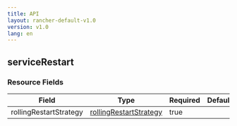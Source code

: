 ```yaml
---
title: API
layout: rancher-default-v1.0
version: v1.0
lang: en
---
```


## serviceRestart





### Resource Fields

Field | Type | Required | Default | Description
---|---|---|---|---
rollingRestartStrategy | [rollingRestartStrategy]({{site.baseurl}}/rancher/{{page.version}}/{{page.lang}}/api/api-resources/rollingRestartStrategy/) | true |  | 

